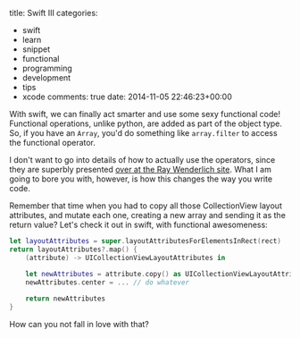 title: Swift III
categories:
- swift
- learn
- snippet
- functional
- programming
- development
- tips
- xcode
comments: true
date: 2014-11-05 22:46:23+00:00

With swift, we can finally act smarter and use some sexy functional code! Functional operations, unlike python, are added as part of the object type. So, if you have an `Array`, you'd do something like `array.filter` to access the functional operator.

I don't want to go into details of how to actually use the operators, since they are superbly presented [over at the Ray Wenderlich site](http://www.raywenderlich.com/82599/swift-functional-programming-tutorial). What I am going to bore you with, however, is how this changes the way you write code.

Remember that time when you had to copy all those CollectionView layout attributes, and mutate each one, creating a new array and sending it as the return value? Let's check it out in swift, with functional awesomeness:

```swift
let layoutAttributes = super.layoutAttributesForElementsInRect(rect)
return layoutAttributes?.map() {
    (attribute) -> UICollectionViewLayoutAttributes in

    let newAttributes = attribute.copy() as UICollectionViewLayoutAttributes
    newAttributes.center = ... // do whatever
        
    return newAttributes
}
```

How can you not fall in love with that?
